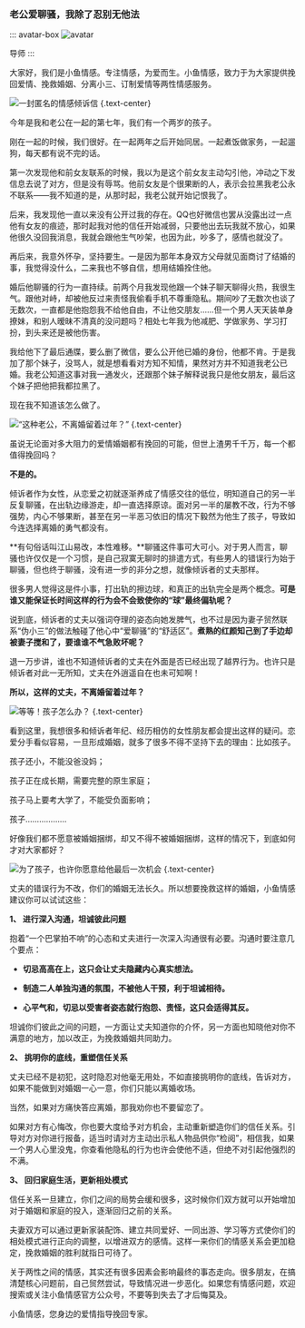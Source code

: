 ### 老公爱聊骚，我除了忍别无他法

::: avatar-box
![avatar](/images/articles/avatar.mentor.svg "导师")

导师
:::

大家好，我们是小鱼情感。专注情感，为爱而生。小鱼情感，致力于为大家提供挽回爱情、挽救婚姻、分离小三、订制爱情等两性情感服务。

![一封匿名的情感倾诉信](/images/articles/a1/a1_3/image1.png "一封匿名的情感倾诉信") {.text-center}

今年是我和老公在一起的第七年，我们有一个两岁的孩子。

刚在一起的时候，我们很好。在一起两年之后开始同居。一起煮饭做家务，一起遛狗，每天都有说不完的话。

第一次发现他和前女友联系的时候，我以为是这个前女友主动勾引他，冲动之下发信息去说了对方，但是没有辱骂。他前女友是个很果断的人，表示会拉黑我老公永不联系——我不知道的是，从那时起，我老公就开始记恨我了。

后来，我发现他一直以来没有公开过我的存在。QQ也好微信也罢从没露出过一点他有女友的痕迹，那时起我对他的信任开始减弱，只要他出去玩我就不放心，如果他很久没回我消息，我就会跟他生气吵架，也因为此，吵多了，感情也就没了。

再后来，我意外怀孕，坚持要生。一是因为那年本身双方父母就见面商讨了结婚的事，我觉得没什么，二来我也不够自信，想用结婚拴住他。

婚后他聊骚的行为一直持续。前两个月我发现他跟一个妹子聊天聊得火热，我很生气。跟他对峙，却被他反过来责怪我偷看手机不尊重隐私。期间吵了无数次也谈了无数次，一直都是他抱怨我不给他自由，不让他交朋友……但一个男人天天装单身撩妹，和别人暧昧不清真的没问题吗？相处七年我为他减肥、学做家务、学习打扮，到头来还是被他伤害。

我给他下了最后通牒，要么删了微信，要么公开他已婚的身份，他都不肯。于是我加了那个妹子，没骂人，就是想看看对方知不知情，果然对方并不知道我老公已婚。我老公知道这事对我一通发火，还跟那个妹子解释说我只是他女朋友，最后这个妹子把他把我都拉黑了。

现在我不知道该怎么做了。

![“这种老公，不离婚留着过年？”](/images/articles/a1/a1_3/image2.png "“这种老公，不离婚留着过年？”") {.text-center}

虽说无论面对多大阻力的爱情婚姻都有挽回的可能，但世上渣男千千万，每一个都值得挽回吗？

**不是的。**

倾诉者作为女性，从恋爱之初就逐渐养成了情感交往的低位，明知道自己的另一半反复聊骚，在出轨边缘游走，却一直选择原谅。面对另一半的屡教不改，行为不够强势，内心不够果断，甚至在另一半恶习依旧的情况下毅然为他生了孩子，导致如今连选择离婚的勇气都没有。

**有句俗话叫江山易改，本性难移。**聊骚这件事可大可小。对于男人而言，聊骚也许仅仅是一个习惯，是自己寂寞无聊时的排遣方式，有些男人的错误行为始于聊骚，但也终于聊骚，没有进一步的非分之想，就像倾诉者的丈夫那样。

很多男人觉得这是件小事，打出轨的擦边球，和真正的出轨完全是两个概念。**可是谁又能保证长时间这样的行为会不会致使你的“球”最终偏轨呢？**

说到底，倾诉者的丈夫以强词夺理的姿态向她发脾气，也不过是因为妻子贸然联系“伪小三”的做法触碰了他心中“爱聊骚”的“舒适区”。**煮熟的红颜知己到了手边却被妻子搅和了，要谁谁不气急败坏呢？**

退一万步讲，谁也不知道倾诉者的丈夫在外面是否已经出现了越界行为。也许只是倾诉者对此一无所知，丈夫在外逍遥自在也未可知啊！

**所以，这样的丈夫，不离婚留着过年？**

![等等！孩子怎么办？](/images/articles/a1/a1_3/image3.png "等等！孩子怎么办？") {.text-center}

看到这里，我想很多和倾诉者年纪、经历相仿的女性朋友都会提出这样的疑问。恋爱分手看似容易，一旦形成婚姻，就多了很多不得不坚持下去的理由：比如孩子。

孩子还小，不能没爸没妈；

孩子正在成长期，需要完整的原生家庭；

孩子马上要考大学了，不能受负面影响；

孩子………………

好像我们都不愿意被婚姻捆绑，却又不得不被婚姻捆绑，这样的情况下，到底如何才对大家都好？

![为了孩子，也许你愿意给他最后一次机会](/images/articles/a1/a1_3/image4.png "为了孩子，也许你愿意给他最后一次机会") {.text-center}

丈夫的错误行为不改，你们的婚姻无法长久。所以想要挽救这样的婚姻，小鱼情感建议你可以试试这些：

**1、 进行深入沟通，坦诚彼此问题**

抱着“一个巴掌拍不响”的心态和丈夫进行一次深入沟通很有必要。沟通时要注意几个要点：

- **切忌高高在上，这只会让丈夫隐藏内心真实想法。**

- **制造二人单独沟通的氛围，不被他人干预，利于坦诚相待。**

- **心平气和，切忌以受害者姿态就行抱怨、责怪，这只会适得其反。**

坦诚你们彼此之间的问题，一方面让丈夫知道你的介怀，另一方面也知晓他对你不满意的地方，加以改正，为挽救婚姻共同助力。

**2、 挑明你的底线，重塑信任关系**

丈夫已经不是初犯，这时隐忍对他毫无用处，不如直接挑明你的底线，告诉对方，如果不能做到对婚姻一心一意，你们只能以离婚收场。

当然，如果对方痛快答应离婚，那我劝你也不要留恋了。

如果对方有心悔改，你也要大度给予对方机会，主动重新塑造你们的信任关系。引导对方对你进行报备，适当时请对方主动出示私人物品供你“检阅”，相信我，如果一个男人心里没鬼，你查看他隐私的行为也许会使他不适，但绝不对引起他强烈的不满。

**3、 回归家庭生活，更新相处模式**

信任关系一旦建立，你们之间的局势会缓和很多，这时候你们双方就可以开始增加对于婚姻和家庭的投入，逐渐回归之前的关系。

夫妻双方可以通过更新家装配饰、建立共同爱好、一同出游、学习等方式使你们的相处模式进行正向的调整，以增进双方的感情。这样一来你们的情感关系会更加稳定，挽救婚姻的胜利就指日可待了。

关于两性之间的情感，其实还有很多因素会影响最终的事态走向。很多朋友，在搞清楚核心问题前，自己贸然尝试，导致情况进一步恶化。如果您有情感问题，欢迎搜索或关注小鱼情感官方公众号，不要等到失去了才后悔莫及。

小鱼情感，您身边的爱情指导挽回专家。
